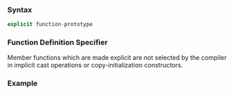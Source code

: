 ### Syntax
```c++
explicit function-prototype
```
### Function Definition Specifier
Member functions which are made explicit are not selected by the compiler in implicit cast operations or copy-initialization constructors.
### Example
```c++
```